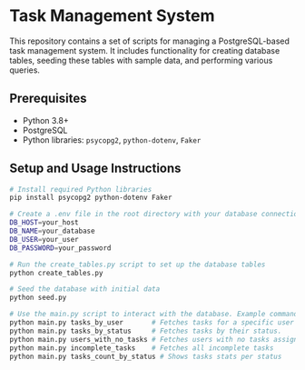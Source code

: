 
# Task Management System

This repository contains a set of scripts for managing a PostgreSQL-based task management system. It includes functionality for creating database tables, seeding these tables with sample data, and performing various queries.

## Prerequisites

- Python 3.8+
- PostgreSQL
- Python libraries: `psycopg2`, `python-dotenv`, `Faker`

## Setup and Usage Instructions

```bash
# Install required Python libraries
pip install psycopg2 python-dotenv Faker

# Create a .env file in the root directory with your database connection details:
DB_HOST=your_host
DB_NAME=your_database
DB_USER=your_user
DB_PASSWORD=your_password

# Run the create_tables.py script to set up the database tables
python create_tables.py

# Seed the database with initial data
python seed.py

# Use the main.py script to interact with the database. Example commands:
python main.py tasks_by_user       # Fetches tasks for a specific user by user ID.
python main.py tasks_by_status     # Fetches tasks by their status.
python main.py users_with_no_tasks # Fetches users with no tasks assigned
python main.py incomplete_tasks    # Fetches all incomplete tasks
python main.py tasks_count_by_status # Shows tasks stats per status
```